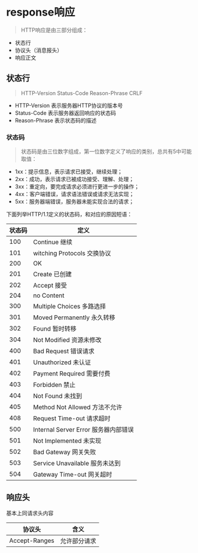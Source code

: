 # response响应

> HTTP响应是由三部分组成：
+ 状态行
+ 协议头（消息报头）
+ 响应正文

## 状态行

> HTTP-Version Status-Code Reason-Phrase CRLF
+ HTTP-Version 表示服务器HTTP协议的版本号
+ Status-Code     表示服务器返回响应的状态码
+ Reason-Phrase 表示状态码的描述


### 状态码
> 状态码是由三位数字组成，第一位数字定义了响应的类别，总共有5中可能取值：
+ 1xx：提示信息，表示请求已接受，继续处理；
+ 2xx：成功，表示请求已被成功接受、理解、处理；
+ 3xx：重定向，要完成请求必须进行更进一步的操作；
+ 4xx：客户端错误，请求语法错误或请求无法实现；
+ 5xx：服务器端错误，服务器未能实现合法的请求；


下面列举HTTP/1.1定义的状态码，和对应的原因短语：

| 状态码                    | 定义                                    |
|------------------------|--------------------------------|
|100                           | Continue 继续                    |
| 101                          |  witching Protocols 交换协议 |
| 200                          |  OK                                           |
| 201                          |  Create 已创建                         |
| 202                          |   Accept 接受                            |
| 204                          |   no Content                              |
| 300                          |   Multiple Choices 多路选择   |
| 301                          |    Moved Permanently 永久转移  |
| 302                          |    Found 暂时转移                          |
| 304                          |    Not Modified 资源未修改            |
| 400                          |    Bad Request 错误请求                |
| 401                          |    Unauthorized 未认证                   |
| 402                          |    Payment Required 需要付费        |
| 403                          |    Forbidden 禁止                             |
| 404                          |     Not Found 未找到                        |
| 405                          |     Method Not Allowed 方法不允许 |
| 408                          |     Request Time-out   请求超时        |
| 500                          |     Internal Server Error 服务器内部错误  |
| 501                          |     Not Implemented 未实现                        |
| 502                          |     Bad Gateway 网关失败                       |
| 503                          |     Service Unavailable  服务未达到       |
| 504                          |     Gateway Time-out 网关超时               |

## 响应头

基本上同请求头内容

|协议头              |含义                      |
|--------------------|--------------------------|
|Accept-Ranges      |允许部分请求               |






